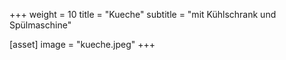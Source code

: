 +++
weight = 10
title = "Kueche"
subtitle = "mit Kühlschrank und Spülmaschine"

[asset]
  image = "kueche.jpeg"
+++
